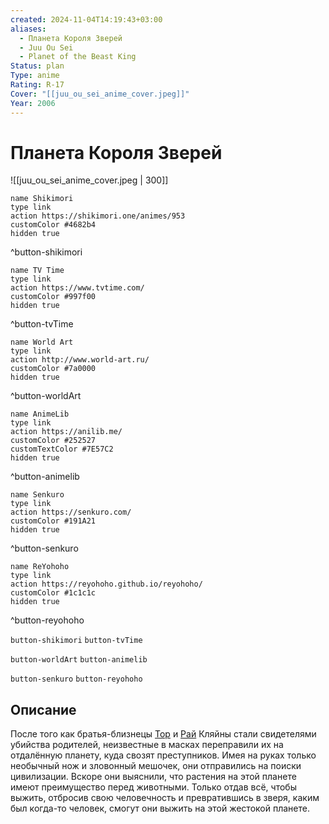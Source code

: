 ```yaml
---
created: 2024-11-04T14:19:43+03:00
aliases:
  - Планета Короля Зверей
  - Juu Ou Sei
  - Planet of the Beast King
Status: plan
Type: anime
Rating: R-17
Cover: "[[juu_ou_sei_anime_cover.jpeg]]"
Year: 2006
---
```


# Планета Короля Зверей

![[juu_ou_sei_anime_cover.jpeg | 300]]

```button
name Shikimori
type link
action https://shikimori.one/animes/953
customColor #4682b4
hidden true
```
^button-shikimori

```button
name TV Time
type link
action https://www.tvtime.com/
customColor #997f00
hidden true
```
^button-tvTime

```button
name World Art
type link
action http://www.world-art.ru/
customColor #7a0000
hidden true
```
^button-worldArt

```button
name AnimeLib
type link
action https://anilib.me/
customColor #252527
customTextColor #7E57C2
hidden true
```
^button-animelib

```button
name Senkuro
type link
action https://senkuro.com/
customColor #191A21
hidden true
```
^button-senkuro

```button
name ReYohoho
type link
action https://reyohoho.github.io/reyohoho/
customColor #1c1c1c
hidden true
```
^button-reyohoho

`button-shikimori` `button-tvTime`

`button-worldArt` `button-animelib`

`button-senkuro` `button-reyohoho`

## Описание

После того как братья-близнецы [Тор](https://shikimori.one/characters/1751-thor-klein) и [Рай](https://shikimori.one/characters/1752-rai-klein) Кляйны стали свидетелями убийства родителей, неизвестные в масках переправили их на отдалённую планету, куда свозят преступников. Имея на руках только необычный нож и зловонный мешочек, они отправились на поиски цивилизации. Вскоре они выяснили, что растения на этой планете имеют преимущество перед животными. Только отдав всё, чтобы выжить, отбросив свою человечность и превратившись в зверя, каким был когда-то человек, смогут они выжить на этой жестокой планете.
